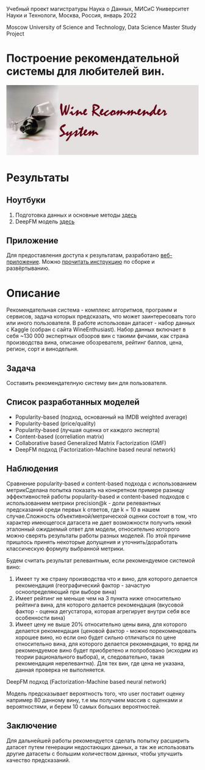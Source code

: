 Учебный проект магистратуры Наука о Данных, МИСиС Университет Науки и Технологи, Москва, Россия, январь 2022

Moscow University of Science and Technology, Data Science Master Study Project

# Построение рекомендательной системы для любителей вин.

![alt text](./media/wine_recommener.jpeg "Title")

# Результаты

## Ноутбуки
1. Подготовка данных и основные методы [здесь](./notebooks/rec_sys_notebook_1_of_2.ipynb)
2. DeepFM модель [здесь](./notebooks/rec_sys_notebook_2_of_2.ipynb)

## Приложение
Для предоставления доступа к результатам, разработано [веб-приложение](https://misis-rec-sys.herokuapp.com). Можно [прочитать инструкцию](./frontend.md) по сборке и развёртыванию.

# Описание
Рекомендательная система - комплекс алгоритмов, программ и сервисов, задача которых предсказать, что может заинтересовать того или иного пользователя. В работе использован датасет - набор данных с Kaggle (собран с сайта WineEnthusiast). Набор данных включает в себя ~130 000 экспертных обзоров вин с такими фичами, как страна производства вина, описание обозревателя, рейтинг баллов, цена, регион, сорт и винодельня.

## Задача
Составить рекомендателную систему вин для пользователя.

## Список разработанных моделей
- Popularity-based (подход, основанный на IMDB weighted average)
-  Popularity-based (price/quality)
-  Popularity-based (лучшая оценка от каждого эксперта)
-  Content-based (correliation matrix)
-  Collaborative based Generalized Matrix Factorization (GMF)
-  DeepFM подход (Factorization-Machine based neural network)

## Наблюдения
Сравнение popularity-based и content-based подхода с использованием метрикСделана попытка показать на конкретном примере разницу эффективностей работы popularity-based и content-based подходов с использованием метрики precision@k - доли релевантных предсказаний среди первых k ответов, где k = 10 в нашем случае.Сложность объективной/метрической оценки состоит в том, что характер имеющегося датасета не дает возможности получить некий эталонный ожидаемый ответ для модели, относительно которого можно сверять результаты работы разных моделей. По этой причине пришлось принять некоторые допущения и уточнить/доработать классическую формулу выбранной метрики.

Будем считать результат релевантным, если рекомендуемое системой вино:
1. Имеет ту же страну производства что и вино, для которого делается рекомендация (географический фактор - зачастую осноопределяющий при выборе вина)
2. Имеет рейтинг не меньше чем на 3 пункта ниже относительно рейтинга вина, для которого делается рекомендация (вкусовой фактор - оценка дегустатора, которая агрегирует внутри себя все особенности вина)
3. Имеет цену не выше 20% относительно цены вина, для которого делается рекомендация (ценовой фактор - можно порекомендовать хорошее вино, но если оно будет сильно отличаться по цене относительно вина, для которого делается рекомендация, то вряд ли рекомендуемое вино будет приобретено и попробовано (исходим из теории рационального выбора), и, следовательно, такая рекомендация нерелевантна). Для тех вин, где цена не указана, данная проверка не выполняется.

DeepFM подход (Factorization-Machine based neural network)

Модель предсказывает вероятность того, что user поставит оценку например 80 данному вину, т.е мы получаем массив с оценками и вероятностями, и берем 10 самых больших вероятностей.

## Заключение

Для дальнейшей работы рекомендуется сделать попытку расширить датасет путем генерации недостающих данных, а так же использовать другие датасеты с большим количеством данных, чтобы улучшить качество предсказаний.


